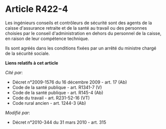 # Article R422-4

Les ingénieurs conseils et contrôleurs de sécurité sont des agents de la caisse d'assurance retraite et de la santé au
travail  ou des personnes choisies par le conseil d'administration en dehors du personnel de la caisse, en raison de leur
compétence technique. 

Ils sont agréés dans les conditions fixées par un arrêté du ministre chargé de la sécurité sociale.

**Liens relatifs à cet article**

_Cité par_:

  - Décret n°2009-1576 du 16 décembre 2009 - art. 17 (Ab)
  - Code de la santé publique - art. R1341-7 (V)
  - Code de la santé publique - art. R145-4 (Ab)
  - Code du travail - art. R231-52-16 (VT)
  - Code rural ancien - art. 1244-3 (Ab)

_Modifié par_:

  - Décret n°2010-344 du 31 mars 2010 - art. 315
